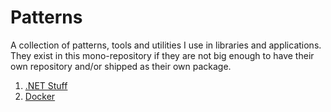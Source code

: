 # Patterns

A collection of patterns, tools and utilities I use in libraries and
applications. They exist in this mono-repository if they are not big enough to
have their own repository and/or shipped as their own package.

1. [.NET Stuff](dotnet)
2. [Docker](docker)
